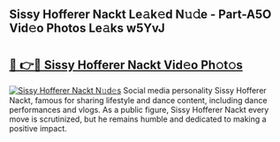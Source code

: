 ## Sissy Hofferer Nackt Le𝚊k𝚎d N𝚞𝚍e - Part-A5O Vid𝚎o Photos Le𝚊ks w5YvJ

# <h2><a href="http://fb9vq7.evod.top/?m=Sissy+Hofferer+Nackt">🔗 👉🔴 Sissy Hofferer Nackt Vid𝚎o Ph𝚘t𝚘s</a></h2>

[![Sissy Hofferer Nackt N𝚞d𝚎s](https://i.imgur.com/8V9OHl7.gif)](http://fb9vq7.evod.top/?m=Sissy+Hofferer+Nackt)
Social media personality Sissy Hofferer Nackt, famous for sharing lifestyle and dance content, including dance performances and vlogs. As a public figure, Sissy Hofferer Nackt every move is scrutinized, but he remains humble and dedicated to making a positive impact. 

